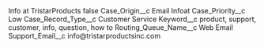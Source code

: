 <?xml version="1.0" encoding="UTF-8"?>
<CustomMetadata xmlns="http://soap.sforce.com/2006/04/metadata" xmlns:xsi="http://www.w3.org/2001/XMLSchema-instance" xmlns:xsd="http://www.w3.org/2001/XMLSchema">
    <label>Info at TristarProducts</label>
    <protected>false</protected>
    <values>
        <field>Case_Origin__c</field>
        <value xsi:type="xsd:string">Email Infoat</value>
    </values>
    <values>
        <field>Case_Priority__c</field>
        <value xsi:type="xsd:string">Low</value>
    </values>
    <values>
        <field>Case_Record_Type__c</field>
        <value xsi:type="xsd:string">Customer Service</value>
    </values>
    <values>
        <field>Keyword__c</field>
        <value xsi:type="xsd:string">product, support, customer, info, question, how to</value>
    </values>
    <values>
        <field>Routing_Queue_Name__c</field>
        <value xsi:type="xsd:string">Web Email</value>
    </values>
    <values>
        <field>Support_Email__c</field>
        <value xsi:type="xsd:string">info@tristarproductsinc.com</value>
    </values>
</CustomMetadata>
